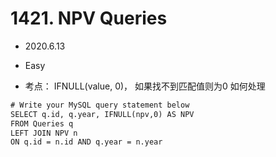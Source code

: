 # 1421. NPV Queries

* 2020.6.13

* Easy

* 考点： IFNULL(value, 0)， 如果找不到匹配值则为0 如何处理

```html
# Write your MySQL query statement below
SELECT q.id, q.year, IFNULL(npv,0) AS NPV
FROM Queries q 
LEFT JOIN NPV n
ON q.id = n.id AND q.year = n.year
```
